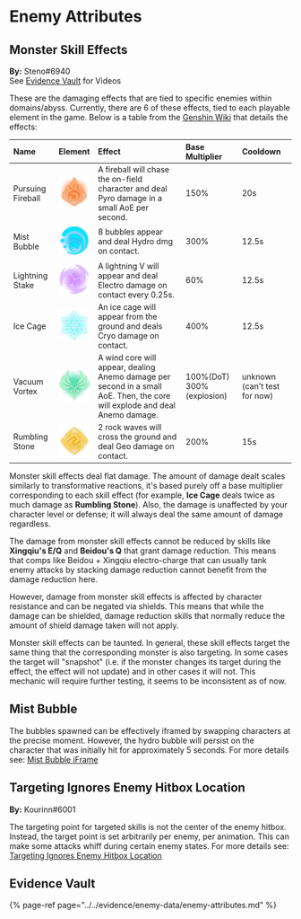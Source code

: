 # Enemy Attributes

## Monster Skill Effects

**By:** Steno\#6940  
See [Evidence Vault](../../evidence/enemy-data/enemy-attributes.md#in-depth-look-at-monster-skill-effects-in-domains-abyss) for Videos

These are the damaging effects that are tied to specific enemies within domains/abyss. Currently, there are 6 of these effects, tied to each playable element in the game. Below is a table from the [Genshin Wiki](https://genshin-impact.fandom.com/wiki/Elements#Damage_Abilities_2) that details the effects:

| Name | Element | Effect | Base Multiplier | Cooldown |
| :--- | :---: | :--- | :--- | :--- |
| Pursuing Fireball | ![](../../.gitbook/assets/element_pyro.png) | A fireball will chase the on-field character and deal Pyro damage in a small AoE per second. | 150% | 20s |
| Mist Bubble | ![](../../.gitbook/assets/element_hydro.png) | 8 bubbles appear and deal Hydro dmg on contact. | 300% | 12.5s |
| Lightning Stake | ![](../../.gitbook/assets/element_electro.png) | A lightning V will appear and deal Electro damage on contact every 0.25s. | 60% | 12.5s |
| Ice Cage | ![](../../.gitbook/assets/element_cryo.png) | An ice cage will appear from the ground and deals Cryo damage on contact. | 400% | 12.5s |
| Vacuum Vortex | ![](../../.gitbook/assets/element_anemo.png) | A wind core will appear, dealing Anemo damage per second in a small AoE. Then, the core will explode and deal Anemo damage. | 100%\(DoT\) 300%\(explosion\) | unknown \(can't test for now\) |
| Rumbling Stone | ![](../../.gitbook/assets/element_geo%20%281%29.png) | 2 rock waves will cross the ground and deal Geo damage on contact. | 200% | 15s |

Monster skill effects deal flat damage. The amount of damage dealt scales similarly to transformative reactions, it's based purely off a base multiplier corresponding to each skill effect \(for example, **Ice Cage** deals twice as much damage as **Rumbling Stone**\). Also, the damage is unaffected by your character level or defense; it will always deal the same amount of damage regardless.

The damage from monster skill effects cannot be reduced by skills like **Xingqiu's E/Q** and **Beidou's Q** that grant damage reduction. This means that comps like Beidou + Xingqiu electro-charge that can usually tank enemy attacks by stacking damage reduction cannot benefit from the damage reduction here.

However, damage from monster skill effects is affected by character resistance and can be negated via shields. This means that while the damage can be shielded, damage reduction skills that normally reduce the amount of shield damage taken will not apply.

Monster skill effects can be taunted. In general, these skill effects target the same thing that the corresponding monster is also targeting. In some cases the target will "snapshot" \(i.e. if the monster changes its target during the effect, the effect will not update\) and in other cases it will not. This mechanic will require further testing, it seems to be inconsistent as of now.

## Mist Bubble

The bubbles spawned can be effectively iframed by swapping characters at the precise moment. However, the hydro bubble will persist on the character that was initially hit for approximately 5 seconds. For more details see: [Mist Bubble iFrame](../../evidence/enemy-data/enemy-attributes.md#mist-bubble-iframe)

## Targeting Ignores Enemy Hitbox Location

**By:** Kourinn\#6001  

The targeting point for targeted skills is not the center of the enemy hitbox. Instead, the target point is set arbitrarily per enemy, per animation. This can make some attacks whiff during certain enemy states. For more details see: [Targeting Ignores Enemy Hitbox Location](../../evidence/enemy-data/enemy-attributes.md#targeting-ignores-enemy-hitbox-location)


## Evidence Vault

{% page-ref page="../../evidence/enemy-data/enemy-attributes.md" %}


